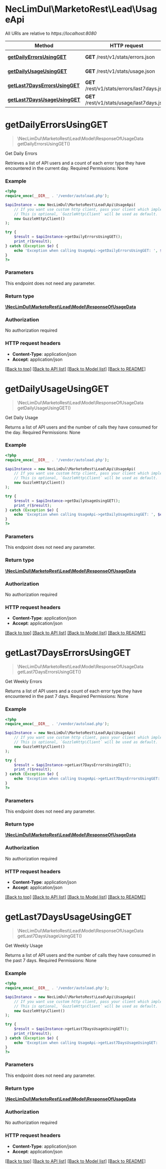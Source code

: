 # NecLimDul\MarketoRest\Lead\UsageApi

All URIs are relative to *https://localhost:8080*

Method | HTTP request | Description
------------- | ------------- | -------------
[**getDailyErrorsUsingGET**](UsageApi.md#getDailyErrorsUsingGET) | **GET** /rest/v1/stats/errors.json | Get Daily Errors
[**getDailyUsageUsingGET**](UsageApi.md#getDailyUsageUsingGET) | **GET** /rest/v1/stats/usage.json | Get Daily Usage
[**getLast7DaysErrorsUsingGET**](UsageApi.md#getLast7DaysErrorsUsingGET) | **GET** /rest/v1/stats/errors/last7days.json | Get Weekly Errors
[**getLast7DaysUsageUsingGET**](UsageApi.md#getLast7DaysUsageUsingGET) | **GET** /rest/v1/stats/usage/last7days.json | Get Weekly Usage


# **getDailyErrorsUsingGET**
> \NecLimDul\MarketoRest\Lead\Model\ResponseOfUsageData getDailyErrorsUsingGET()

Get Daily Errors

Retrieves a list of API users and a count of each error type they have encountered in the current day.  Required Permissions: None

### Example
```php
<?php
require_once(__DIR__ . '/vendor/autoload.php');

$apiInstance = new NecLimDul\MarketoRest\Lead\Api\UsageApi(
    // If you want use custom http client, pass your client which implements `GuzzleHttp\ClientInterface`.
    // This is optional, `GuzzleHttp\Client` will be used as default.
    new GuzzleHttp\Client()
);

try {
    $result = $apiInstance->getDailyErrorsUsingGET();
    print_r($result);
} catch (Exception $e) {
    echo 'Exception when calling UsageApi->getDailyErrorsUsingGET: ', $e->getMessage(), PHP_EOL;
}
?>
```

### Parameters
This endpoint does not need any parameter.

### Return type

[**\NecLimDul\MarketoRest\Lead\Model\ResponseOfUsageData**](../Model/ResponseOfUsageData.md)

### Authorization

No authorization required

### HTTP request headers

 - **Content-Type**: application/json
 - **Accept**: application/json

[[Back to top]](#) [[Back to API list]](../../README.md#documentation-for-api-endpoints) [[Back to Model list]](../../README.md#documentation-for-models) [[Back to README]](../../README.md)

# **getDailyUsageUsingGET**
> \NecLimDul\MarketoRest\Lead\Model\ResponseOfUsageData getDailyUsageUsingGET()

Get Daily Usage

Returns a list of API users and the number of calls they have consumed for the day.  Required Permissions: None

### Example
```php
<?php
require_once(__DIR__ . '/vendor/autoload.php');

$apiInstance = new NecLimDul\MarketoRest\Lead\Api\UsageApi(
    // If you want use custom http client, pass your client which implements `GuzzleHttp\ClientInterface`.
    // This is optional, `GuzzleHttp\Client` will be used as default.
    new GuzzleHttp\Client()
);

try {
    $result = $apiInstance->getDailyUsageUsingGET();
    print_r($result);
} catch (Exception $e) {
    echo 'Exception when calling UsageApi->getDailyUsageUsingGET: ', $e->getMessage(), PHP_EOL;
}
?>
```

### Parameters
This endpoint does not need any parameter.

### Return type

[**\NecLimDul\MarketoRest\Lead\Model\ResponseOfUsageData**](../Model/ResponseOfUsageData.md)

### Authorization

No authorization required

### HTTP request headers

 - **Content-Type**: application/json
 - **Accept**: application/json

[[Back to top]](#) [[Back to API list]](../../README.md#documentation-for-api-endpoints) [[Back to Model list]](../../README.md#documentation-for-models) [[Back to README]](../../README.md)

# **getLast7DaysErrorsUsingGET**
> \NecLimDul\MarketoRest\Lead\Model\ResponseOfUsageData getLast7DaysErrorsUsingGET()

Get Weekly Errors

Returns a list of API users and a count of each error type they have encountered in the past 7 days.  Required Permissions: None

### Example
```php
<?php
require_once(__DIR__ . '/vendor/autoload.php');

$apiInstance = new NecLimDul\MarketoRest\Lead\Api\UsageApi(
    // If you want use custom http client, pass your client which implements `GuzzleHttp\ClientInterface`.
    // This is optional, `GuzzleHttp\Client` will be used as default.
    new GuzzleHttp\Client()
);

try {
    $result = $apiInstance->getLast7DaysErrorsUsingGET();
    print_r($result);
} catch (Exception $e) {
    echo 'Exception when calling UsageApi->getLast7DaysErrorsUsingGET: ', $e->getMessage(), PHP_EOL;
}
?>
```

### Parameters
This endpoint does not need any parameter.

### Return type

[**\NecLimDul\MarketoRest\Lead\Model\ResponseOfUsageData**](../Model/ResponseOfUsageData.md)

### Authorization

No authorization required

### HTTP request headers

 - **Content-Type**: application/json
 - **Accept**: application/json

[[Back to top]](#) [[Back to API list]](../../README.md#documentation-for-api-endpoints) [[Back to Model list]](../../README.md#documentation-for-models) [[Back to README]](../../README.md)

# **getLast7DaysUsageUsingGET**
> \NecLimDul\MarketoRest\Lead\Model\ResponseOfUsageData getLast7DaysUsageUsingGET()

Get Weekly Usage

Returns a list of API users and the number of calls they have consumed in the past 7 days.  Required Permissions: None

### Example
```php
<?php
require_once(__DIR__ . '/vendor/autoload.php');

$apiInstance = new NecLimDul\MarketoRest\Lead\Api\UsageApi(
    // If you want use custom http client, pass your client which implements `GuzzleHttp\ClientInterface`.
    // This is optional, `GuzzleHttp\Client` will be used as default.
    new GuzzleHttp\Client()
);

try {
    $result = $apiInstance->getLast7DaysUsageUsingGET();
    print_r($result);
} catch (Exception $e) {
    echo 'Exception when calling UsageApi->getLast7DaysUsageUsingGET: ', $e->getMessage(), PHP_EOL;
}
?>
```

### Parameters
This endpoint does not need any parameter.

### Return type

[**\NecLimDul\MarketoRest\Lead\Model\ResponseOfUsageData**](../Model/ResponseOfUsageData.md)

### Authorization

No authorization required

### HTTP request headers

 - **Content-Type**: application/json
 - **Accept**: application/json

[[Back to top]](#) [[Back to API list]](../../README.md#documentation-for-api-endpoints) [[Back to Model list]](../../README.md#documentation-for-models) [[Back to README]](../../README.md)

